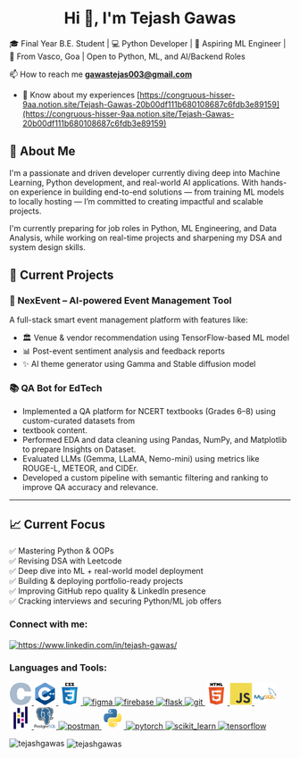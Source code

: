 
<h1 align="center">Hi 👋, I'm Tejash Gawas</h1>
🎓 Final Year B.E. Student | 💻 Python Developer | 🤖 Aspiring ML Engineer |
📍 From Vasco, Goa | Open to Python, ML, and AI/Backend Roles

📫 How to reach me **gawastejas003@gmail.com**

- 📄 Know about my experiences [https://congruous-hisser-9aa.notion.site/Tejash-Gawas-20b00df111b680108687c6fdb3e89159](https://congruous-hisser-9aa.notion.site/Tejash-Gawas-20b00df111b680108687c6fdb3e89159)
## 🚀 About Me

I'm a passionate and driven developer currently diving deep into Machine Learning, Python development, and real-world AI applications. With hands-on experience in building end-to-end solutions — from training ML models to locally hosting  — I’m committed to creating impactful and scalable projects.  

I'm currently preparing for job roles in Python, ML Engineering, and Data Analysis, while working on real-time projects and sharpening my DSA and system design skills.

## 💼 Current Projects

### 🧠 NexEvent – AI-powered Event Management Tool
A full-stack smart event management platform with features like:
- 🏛 Venue & vendor recommendation using TensorFlow-based ML model
- 📊 Post-event sentiment analysis and feedback reports
- ✨ AI theme generator using Gamma and Stable diffusion model

### 📚 QA Bot for EdTech
- Implemented a QA platform for NCERT textbooks (Grades 6–8) using custom-curated datasets from 
- textbook content. 
- Performed EDA and data cleaning using Pandas, NumPy, and Matplotlib to prepare Insights on Dataset. 
- Evaluated LLMs (Gemma, LLaMA, Nemo-mini) using metrics like ROUGE-L, METEOR, and CIDEr. 
- Developed a custom pipeline with semantic filtering and ranking to improve QA accuracy and relevance. 

---
## 📈 Current Focus 

✅ Mastering Python & OOPs  
✅ Revising DSA with Leetcode  
✅ Deep dive into ML + real-world model deployment  
✅ Building & deploying portfolio-ready projects  
✅ Improving GitHub repo quality & LinkedIn presence  
✅ Cracking interviews and securing Python/ML job offers  


<h3 align="left">Connect with me:</h3>
<p align="left">
<a href="https://linkedin.com/in/https://www.linkedin.com/in/tejash-gawas/" target="blank"><img align="center" src="https://raw.githubusercontent.com/rahuldkjain/github-profile-readme-generator/master/src/images/icons/Social/linked-in-alt.svg" alt="https://www.linkedin.com/in/tejash-gawas/" height="30" width="40" /></a>
</p>

<h3 align="left">Languages and Tools:</h3>
<p align="left"> <a href="https://www.cprogramming.com/" target="_blank" rel="noreferrer"> <img src="https://raw.githubusercontent.com/devicons/devicon/master/icons/c/c-original.svg" alt="c" width="40" height="40"/> </a> <a href="https://www.w3schools.com/cpp/" target="_blank" rel="noreferrer"> <img src="https://raw.githubusercontent.com/devicons/devicon/master/icons/cplusplus/cplusplus-original.svg" alt="cplusplus" width="40" height="40"/> </a> <a href="https://www.w3schools.com/css/" target="_blank" rel="noreferrer"> <img src="https://raw.githubusercontent.com/devicons/devicon/master/icons/css3/css3-original-wordmark.svg" alt="css3" width="40" height="40"/> </a> <a href="https://www.figma.com/" target="_blank" rel="noreferrer"> <img src="https://www.vectorlogo.zone/logos/figma/figma-icon.svg" alt="figma" width="40" height="40"/> </a> <a href="https://firebase.google.com/" target="_blank" rel="noreferrer"> <img src="https://www.vectorlogo.zone/logos/firebase/firebase-icon.svg" alt="firebase" width="40" height="40"/> </a> <a href="https://flask.palletsprojects.com/" target="_blank" rel="noreferrer"> <img src="https://www.vectorlogo.zone/logos/pocoo_flask/pocoo_flask-icon.svg" alt="flask" width="40" height="40"/> </a> <a href="https://git-scm.com/" target="_blank" rel="noreferrer"> <img src="https://www.vectorlogo.zone/logos/git-scm/git-scm-icon.svg" alt="git" width="40" height="40"/> </a> <a href="https://www.w3.org/html/" target="_blank" rel="noreferrer"> <img src="https://raw.githubusercontent.com/devicons/devicon/master/icons/html5/html5-original-wordmark.svg" alt="html5" width="40" height="40"/> </a> <a href="https://developer.mozilla.org/en-US/docs/Web/JavaScript" target="_blank" rel="noreferrer"> <img src="https://raw.githubusercontent.com/devicons/devicon/master/icons/javascript/javascript-original.svg" alt="javascript" width="40" height="40"/> </a> <a href="https://www.mysql.com/" target="_blank" rel="noreferrer"> <img src="https://raw.githubusercontent.com/devicons/devicon/master/icons/mysql/mysql-original-wordmark.svg" alt="mysql" width="40" height="40"/> </a> <a href="https://pandas.pydata.org/" target="_blank" rel="noreferrer"> <img src="https://raw.githubusercontent.com/devicons/devicon/2ae2a900d2f041da66e950e4d48052658d850630/icons/pandas/pandas-original.svg" alt="pandas" width="40" height="40"/> </a> <a href="https://www.postgresql.org" target="_blank" rel="noreferrer"> <img src="https://raw.githubusercontent.com/devicons/devicon/master/icons/postgresql/postgresql-original-wordmark.svg" alt="postgresql" width="40" height="40"/> </a> <a href="https://postman.com" target="_blank" rel="noreferrer"> <img src="https://www.vectorlogo.zone/logos/getpostman/getpostman-icon.svg" alt="postman" width="40" height="40"/> </a> <a href="https://www.python.org" target="_blank" rel="noreferrer"> <img src="https://raw.githubusercontent.com/devicons/devicon/master/icons/python/python-original.svg" alt="python" width="40" height="40"/> </a> <a href="https://pytorch.org/" target="_blank" rel="noreferrer"> <img src="https://www.vectorlogo.zone/logos/pytorch/pytorch-icon.svg" alt="pytorch" width="40" height="40"/> </a> <a href="https://scikit-learn.org/" target="_blank" rel="noreferrer"> <img src="https://upload.wikimedia.org/wikipedia/commons/0/05/Scikit_learn_logo_small.svg" alt="scikit_learn" width="40" height="40"/> </a> <a href="https://www.tensorflow.org" target="_blank" rel="noreferrer"> <img src="https://www.vectorlogo.zone/logos/tensorflow/tensorflow-icon.svg" alt="tensorflow" width="40" height="40"/> </a> </p>

<p><img align="left" src="https://github-readme-stats.vercel.app/api/top-langs?username=tejashgawas&show_icons=true&locale=en&layout=compact" alt="tejashgawas" /></p>

<p>&nbsp;<img align="center" src="https://github-readme-stats.vercel.app/api?username=tejashgawas&show_icons=true&locale=en" alt="tejashgawas" /></p>
